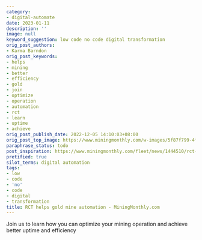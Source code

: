 ```yaml
---
category:
- digital-automate
date: 2023-01-11
description: ''
image: null
keyword_suggestion: low code no code digital transformation
orig_post_authors:
- Karma Barndon
orig_post_keywords:
- helps
- mining
- better
- efficiency
- gold
- join
- optimize
- operation
- automation
- rct
- learn
- uptime
- achieve
orig_post_publish_date: 2022-12-05 14:10:03+08:00
orig_post_top_image: https://www.miningmonthly.com/w-images/5f87f799-4f3b-44da-a213-8895a2de62b2/1/rct-600x315.jpg
paraphrase_status: todo
post_inspiration: https://www.miningmonthly.com/fleet/news/1444510/rct-helps-gold-mine-automation
pretified: true
silot_terms: digital automation
tags:
- low
- code
- 'no'
- code
- digital
- transformation
title: RCT helps gold mine automation - MiningMonthly.com
---
```


Join us to learn how you can optimize your mining operation and achieve better uptime and efficiency